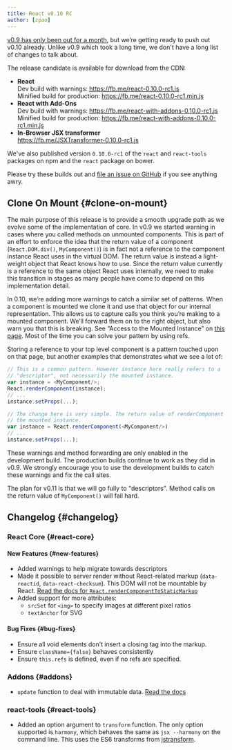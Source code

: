 ```yaml
---
title: React v0.10 RC
author: [zpao]
---
```


[v0.9 has only been out for a month](/blog/2014/02/20/react-v0.9.html), but we’re getting ready to push out v0.10 already. Unlike v0.9 which took a long time, we don't have a long list of changes to talk about.

The release candidate is available for download from the CDN:

- **React**  
  Dev build with warnings: <https://fb.me/react-0.10.0-rc1.js>  
  Minified build for production: <https://fb.me/react-0.10.0-rc1.min.js>
- **React with Add-Ons**  
  Dev build with warnings: <https://fb.me/react-with-addons-0.10.0-rc1.js>  
  Minified build for production: <https://fb.me/react-with-addons-0.10.0-rc1.min.js>
- **In-Browser JSX transformer**  
  <https://fb.me/JSXTransformer-0.10.0-rc1.js>

We've also published version `0.10.0-rc1` of the `react` and `react-tools` packages on npm and the `react` package on bower.

Please try these builds out and [file an issue on GitHub](https://github.com/facebook/react/issues/new) if you see anything awry.

## Clone On Mount {#clone-on-mount}

The main purpose of this release is to provide a smooth upgrade path as we evolve some of the implementation of core. In v0.9 we started warning in cases where you called methods on unmounted components. This is part of an effort to enforce the idea that the return value of a component (`React.DOM.div()`, `MyComponent()`) is in fact not a reference to the component instance React uses in the virtual DOM. The return value is instead a light-weight object that React knows how to use. Since the return value currently is a reference to the same object React uses internally, we need to make this transition in stages as many people have come to depend on this implementation detail.

In 0.10, we’re adding more warnings to catch a similar set of patterns. When a component is mounted we clone it and use that object for our internal representation. This allows us to capture calls you think you’re making to a mounted component. We’ll forward them on to the right object, but also warn you that this is breaking. See “Access to the Mounted Instance” on [this page](https://fb.me/react-warning-descriptors). Most of the time you can solve your pattern by using refs.

Storing a reference to your top level component is a pattern touched upon on that page, but another examples that demonstrates what we see a lot of:

```js
// This is a common pattern. However instance here really refers to a
// "descriptor", not necessarily the mounted instance.
var instance = <MyComponent/>;
React.renderComponent(instance);
// ...
instance.setProps(...);

// The change here is very simple. The return value of renderComponent will be
// the mounted instance.
var instance = React.renderComponent(<MyComponent/>)
// ...
instance.setProps(...);
```

These warnings and method forwarding are only enabled in the development build. The production builds continue to work as they did in v0.9. We strongly encourage you to use the development builds to catch these warnings and fix the call sites.

The plan for v0.11 is that we will go fully to "descriptors". Method calls on the return value of `MyComponent()` will fail hard.

## Changelog {#changelog}

### React Core {#react-core}

#### New Features {#new-features}

- Added warnings to help migrate towards descriptors
- Made it possible to server render without React-related markup (`data-reactid`, `data-react-checksum`). This DOM will not be mountable by React. [Read the docs for `React.renderComponentToStaticMarkup`](/docs/top-level-api.html#react.rendercomponenttostaticmarkup)
- Added support for more attributes:
  - `srcSet` for `<img>` to specify images at different pixel ratios
  - `textAnchor` for SVG

#### Bug Fixes {#bug-fixes}

- Ensure all void elements don’t insert a closing tag into the markup.
- Ensure `className={false}` behaves consistently
- Ensure `this.refs` is defined, even if no refs are specified.

### Addons {#addons}

- `update` function to deal with immutable data. [Read the docs](/docs/update.html)

### react-tools {#react-tools}

- Added an option argument to `transform` function. The only option supported is `harmony`, which behaves the same as `jsx --harmony` on the command line. This uses the ES6 transforms from [jstransform](https://github.com/facebook/jstransform).
